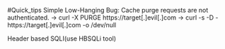 #Quick_tips
Simple Low-Hanging Bug: Cache purge requests are not authenticated. → curl -X PURGE https://target[.]evil[.]com → curl -s -D - https://target[.]evil[.]com -o /dev/null

Header based SQLI(use HBSQLi tool)
